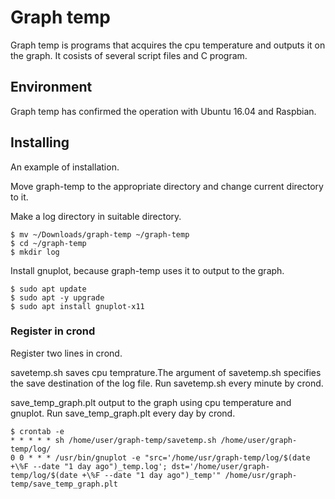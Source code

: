 # Graph temp

Graph temp is programs that acquires the cpu temperature and outputs it on the graph. It cosists of several script files and C program.

## Environment

Graph temp has confirmed the operation with Ubuntu 16.04 and Raspbian.

## Installing

An example of installation.

Move graph-temp to the appropriate directory and change current directory to it.

Make a log directory in suitable directory.
```
$ mv ~/Downloads/graph-temp ~/graph-temp
$ cd ~/graph-temp
$ mkdir log
```

Install gnuplot, because graph-temp uses it to output to the graph.

```
$ sudo apt update
$ sudo apt -y upgrade
$ sudo apt install gnuplot-x11
```
### Register in crond

Register two lines in crond.

savetemp.sh saves cpu temprature.The argument of savetemp.sh specifies the save destination of the log file. Run savetemp.sh every minute by crond.

save_temp_graph.plt output to the graph using cpu temperature and gnuplot. Run save_temp_graph.plt every day by crond.

```
$ crontab -e
* * * * * sh /home/user/graph-temp/savetemp.sh /home/user/graph-temp/log/
0 0 * * * /usr/bin/gnuplot -e "src='/home/usr/graph-temp/log/$(date +\%F --date "1 day ago")_temp.log'; dst='/home/user/graph-temp/log/$(date +\%F --date "1 day ago")_temp'" /home/usr/graph-temp/save_temp_graph.plt
```

